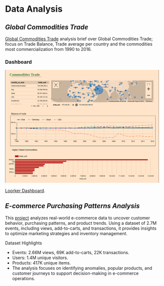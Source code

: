 # **Data Analysis**

## *Global Commodities Trade*

[Global Commodities Trade](/global-commodity-trade-until2016.ipynb) analysis brief over Global Commodities Trade; focus on Trade Balance, Trade average per country and the commodities most 
commercialization from 1990 to 2016.

### Dashboard
![alt text](https://github.com/cristianBMJ/Data_Analysis_Projects/blob/main/dashboard.png)

[Loorker Dashboard]( https://lookerstudio.google.com/s/oe_5i8H4_cU ).

## *E-commerce Purchasing Patterns Analysis*

This [project](analyzing-purchasing-patterns.ipynb) analyzes real-world e-commerce data to uncover customer behavior, purchasing patterns, and product trends. Using a dataset of 2.7M events, including views, add-to-carts, and transactions, it provides insights to optimize marketing strategies and inventory management.

Dataset Highlights

- Events: 2.66M views, 69K add-to-carts, 22K transactions.
- Users: 1.4M unique visitors.
- Products: 417K unique items.
- The analysis focuses on identifying anomalies, popular products, and customer journeys to support decision-making in e-commerce operations.
